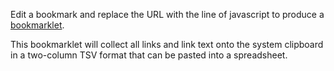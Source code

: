 Edit a bookmark and replace the URL with the line of javascript to produce a [bookmarklet](https://en.wikipedia.org/wiki/Bookmarklet). 

This bookmarklet will collect all links and link text onto the system clipboard in a two-column TSV format that can be pasted into a spreadsheet.
